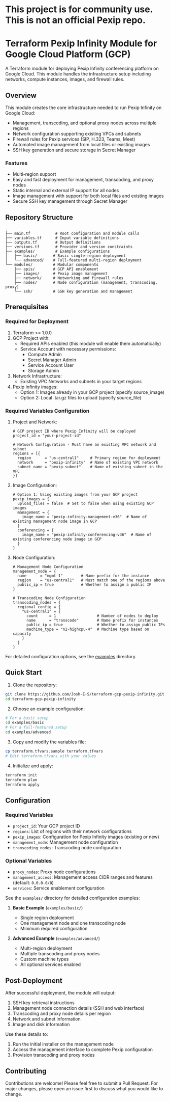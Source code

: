 # This project is for community use. This is not an official Pexip repo.

# Terraform Pexip Infinity Module for Google Cloud Platform (GCP)

A Terraform module for deploying Pexip Infinity conferencing platform on Google Cloud. This module handles the infrastructure setup including networks, compute instances, images, and firewall rules.

## Overview

This module creates the core infrastructure needed to run Pexip Infinity on Google Cloud:
- Management, transcoding, and optional proxy nodes across multiple regions
- Network configuration supporting existing VPCs and subnets
- Firewall rules for Pexip services (SIP, H.323, Teams, Meet)
- Automated image management from local files or existing images
- SSH key generation and secure storage in Secret Manager

### Features

- Multi-region support
- Easy and fast deployment for management, transcoding, and proxy nodes
- Static internal and external IP support for all nodes
- Image management with support for both local files and existing images
- Secure SSH key management through Secret Manager

## Repository Structure

```
.
├── main.tf           # Root configuration and module calls
├── variables.tf      # Input variable definitions
├── outputs.tf        # Output definitions
├── versions.tf       # Provider and version constraints
├── examples/         # Example configurations
│   ├── basic/       # Basic single-region deployment
│   └── advanced/    # Full-featured multi-region deployment
└── modules/         # Modular components
    ├── apis/        # GCP API enablement
    ├── images/      # Pexip image management
    ├── network/     # Networking and firewall rules
    ├── nodes/       # Node configuration (management, transcoding, proxy)
    └── ssh/         # SSH key generation and management
```

## Prerequisites

### Required for Deployment
1. Terraform >= 1.0.0
2. GCP Project with:
   - Required APIs enabled (this module will enable them automatically)
   - Service Account with necessary permissions:
     - Compute Admin
     - Secret Manager Admin
     - Service Account User
     - Storage Admin
3. Network Infrastructure:
   - Existing VPC Networks and subnets in your target regions
4. Pexip Infinity images:
   - Option 1: Images already in your GCP project (specify source_image)
   - Option 2: Local .tar.gz files to upload (specify source_file)

### Required Variables Configuration

1. Project and Network:
   ```hcl
   # GCP project ID where Pexip Infinity will be deployed
   project_id = "your-project-id"

   # Network Configuration - Must have an existing VPC network and subnet
   regions = [{
     region      = "us-central1"     # Primary region for deployment
     network     = "pexip-infinity"  # Name of existing VPC network
     subnet_name = "pexip-subnet"    # Name of existing subnet in the VPC
   }]
   ```

2. Image Configuration:
   ```hcl
   # Option 1: Using existing images from your GCP project
   pexip_images = {
     upload_files = false  # Set to false when using existing GCP images
     management = {
       image_name = "pexip-infinity-management-v36"  # Name of existing management node image in GCP
     }
     conferencing = {
       image_name = "pexip-infinity-conferencing-v36"  # Name of existing conferencing node image in GCP
     }
   }
   ```

3. Node Configuration:
   ```hcl
   # Management Node Configuration
   management_node = {
     name      = "mgmt-1"        # Name prefix for the instance
     region    = "us-central1"   # Must match one of the regions above
     public_ip = true            # Whether to assign a public IP
   }

   # Transcoding Node Configuration
   transcoding_nodes = {
     regional_config = {
       "us-central1" = {
         count     = 1                  # Number of nodes to deploy
         name      = "transcode"        # Name prefix for instances
         public_ip = true               # Whether to assign public IPs
         machine_type = "n2-highcpu-4"  # Machine type based on capacity
       }
     }
   }
   ```

For detailed configuration options, see the [examples](./examples) directory.

## Quick Start

1. Clone the repository:
```bash
git clone https://github.com/Josh-E-S/terraform-gcp-pexip-infinity.git
cd terraform-gcp-pexip-infinity
```

2. Choose an example configuration:
```bash
# For a basic setup
cd examples/basic
# For a full-featured setup
cd examples/advanced
```

3. Copy and modify the variables file:
```bash
cp terraform.tfvars.sample terraform.tfvars
# Edit terraform.tfvars with your values
```

4. Initialize and apply:
```bash
terraform init
terraform plan
terraform apply
```

## Configuration

### Required Variables

- `project_id`: Your GCP project ID
- `regions`: List of regions with their network configurations
- `pexip_images`: Configuration for Pexip Infinity images (existing or new)
- `management_node`: Management node configuration
- `transcoding_nodes`: Transcoding node configuration

### Optional Variables

- `proxy_nodes`: Proxy node configurations
- `management_access`: Management access CIDR ranges and features (default: `0.0.0.0/0`)
- `services`: Service enablement configuration

See the `examples/` directory for detailed configuration examples:

1. **Basic Example** (`examples/basic/`)
   - Single region deployment
   - One management node and one transcoding node
   - Minimum required configuration

2. **Advanced Example** (`examples/advanced/`)
   - Multi-region deployment
   - Multiple transcoding and proxy nodes
   - Custom machine types
   - All optional services enabled

## Post-Deployment

After successful deployment, the module will output:
1. SSH key retrieval instructions
2. Management node connection details (SSH and web interface)
3. Transcoding and proxy node details per region
4. Network and subnet information
5. Image and disk information

Use these details to:
1. Run the initial installer on the management node
2. Access the management interface to complete Pexip configuration
3. Provision transcoding and proxy nodes

## Contributing

Contributions are welcome! Please feel free to submit a Pull Request. For major changes, please open an issue first to discuss what you would like to change.
